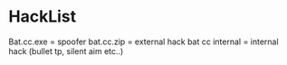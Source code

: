 # HackList

Bat.cc.exe = spoofer
bat.cc.zip = external hack
bat cc internal = internal hack (bullet tp, silent aim etc..)
